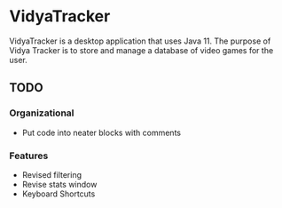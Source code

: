 # VidyaTracker
VidyaTracker is a desktop application that uses Java 11. The purpose of Vidya Tracker is to store and manage a database of video games for the user.

## TODO
### Organizational
- Put code into neater blocks with comments

### Features
- Revised filtering
- Revise stats window
- Keyboard Shortcuts
